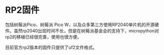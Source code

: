 # RP2固件

包括树莓派Pico、树莓派 Pico W，以及众多第三方使用RP2040单片机的开源硬件。虽然rp2040出现时间不长，但是在树莓派基金会的支持下，micropython对rp2的移植已经很完善，使用也很方便。

目前官方rp2版本的固件只提供了uf2文件格式。
